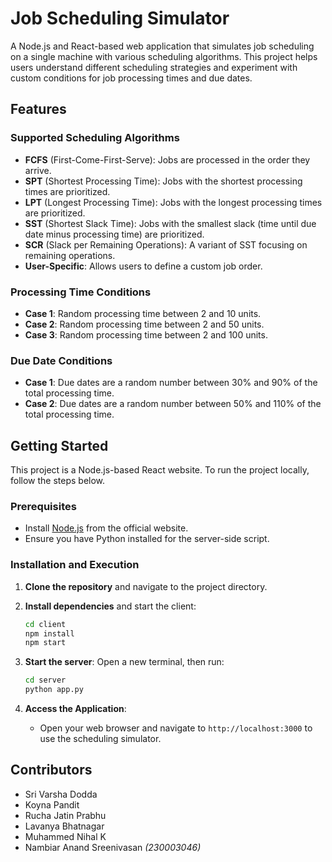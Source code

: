 # Job Scheduling Simulator

A Node.js and React-based web application that simulates job scheduling on a single machine with various scheduling algorithms. This project helps users understand different scheduling strategies and experiment with custom conditions for job processing times and due dates.

## Features

### Supported Scheduling Algorithms
- **FCFS** (First-Come-First-Serve): Jobs are processed in the order they arrive.
- **SPT** (Shortest Processing Time): Jobs with the shortest processing times are prioritized.
- **LPT** (Longest Processing Time): Jobs with the longest processing times are prioritized.
- **SST** (Shortest Slack Time): Jobs with the smallest slack (time until due date minus processing time) are prioritized.
- **SCR** (Slack per Remaining Operations): A variant of SST focusing on remaining operations.
- **User-Specific**: Allows users to define a custom job order.

### Processing Time Conditions
- **Case 1**: Random processing time between 2 and 10 units.
- **Case 2**: Random processing time between 2 and 50 units.
- **Case 3**: Random processing time between 2 and 100 units.

### Due Date Conditions
- **Case 1**: Due dates are a random number between 30% and 90% of the total processing time.
- **Case 2**: Due dates are a random number between 50% and 110% of the total processing time.

## Getting Started

This project is a Node.js-based React website. To run the project locally, follow the steps below.

### Prerequisites
- Install [Node.js](https://nodejs.org/) from the official website.
- Ensure you have Python installed for the server-side script.

### Installation and Execution

1. **Clone the repository** and navigate to the project directory.

2. **Install dependencies** and start the client:
    ```bash
    cd client
    npm install
    npm start
    ```

3. **Start the server**:
    Open a new terminal, then run:
    ```bash
    cd server
    python app.py
    ```

4. **Access the Application**:
   - Open your web browser and navigate to `http://localhost:3000` to use the scheduling simulator.

## Contributors

- Sri Varsha Dodda
- Koyna Pandit
- Rucha Jatin Prabhu
- Lavanya Bhatnagar
- Muhammed Nihal K
- Nambiar Anand Sreenivasan _(230003046)_

